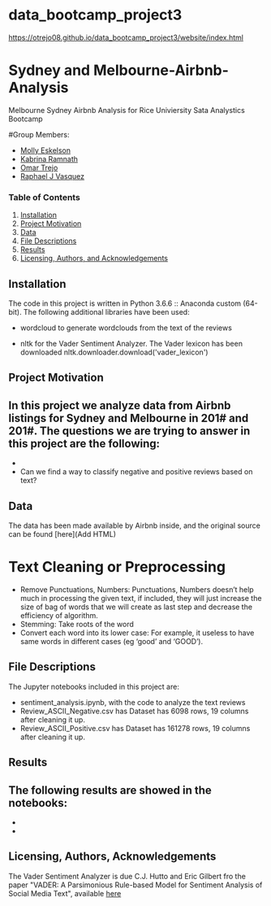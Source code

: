 # data_bootcamp_project3

https://otrejo08.github.io/data_bootcamp_project3/website/index.html

# Sydney and Melbourne-Airbnb-Analysis
Melbourne Sydney Airbnb Analysis for Rice Univiersity Sata Analystics Bootcamp

#Group Members:
- [Molly Eskelson](https://github.com/veyEskelson)
- [Kabrina Ramnath](https://github.com/kabrinaramnath)
- [Omar Trejo](https://github.com/otrejo08)
- [Raphael J Vasquez](https://github.com/Duktig511)


### Table of Contents

1. [Installation](#installation)
2. [Project Motivation](#motivation)
3. [Data](#data)
4. [File Descriptions](#files)
5. [Results](#results)
6. [Licensing, Authors, and Acknowledgements](#licensing)

## Installation <a name="installation"></a>
The code in this project is written in Python 3.6.6 :: Anaconda custom (64-bit).
The following additional libraries have been used:
- wordcloud to generate wordclouds from the text of the reviews

- nltk for the Vader Sentiment Analyzer. The Vader lexicon has been downloaded nltk.downloader.download('vader_lexicon')

## Project Motivation<a name="motivation"></a>
In this project we analyze data from Airbnb listings for Sydney and Melbourne in 201# and 201#. 
The questions we are trying to answer in this project are the following:
-
-
- Can we find a way to classify negative and positive reviews based on text?


## Data <a name="data"></a>
The data has been made available by Airbnb inside, and the original source can be found [here](Add HTML)
# Text Cleaning or Preprocessing
-	Remove Punctuations, Numbers: Punctuations, Numbers doesn’t help much in processing the given text, if included, they will just increase the size of bag of words that we will create as last step and decrease the efficiency of algorithm.
-	Stemming: Take roots of the word
-	Convert each word into its lower case: For example, it useless to have same words in different cases (eg ‘good’ and ‘GOOD’).





## File Descriptions <a name="files"></a>
The Jupyter notebooks included in this project are:
- sentiment_analysis.ipynb, with the code to analyze the text reviews
- Review_ASCII_Negative.csv has Dataset has 6098 rows, 19 columns after cleaning it up.
- Review_ASCII_Positive.csv has Dataset has 161278 rows, 19 columns after cleaning it up.

## Results<a name="results"></a>
The following results are showed in the notebooks:
- 
-
-



## Licensing, Authors, Acknowledgements<a name="licensing"></a>
The Vader Sentiment Analyzer is due C.J. Hutto and Eric Gilbert fro the paper "VADER: A Parsimonious Rule-based Model for Sentiment 
Analysis of Social Media Text", available [here](http://comp.social.gatech.edu/papers/icwsm14.vader.hutto.pdf)




